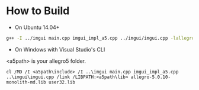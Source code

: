 
# How to Build

- On Ubuntu 14.04+

```bash
g++ -I ../imgui main.cpp imgui_impl_a5.cpp ../imgui/imgui.cpp -lallegro -lallegro_primitives
```

- On Windows with Visual Studio's CLI

\<a5path\> is your allegro5 folder.

```
cl /MD /I <a5path\include> /I ..\imgui main.cpp imgui_impl_a5.cpp ..\imgui\imgui.cpp /link /LIBPATH:<a5path\lib> allegro-5.0.10-monolith-md.lib user32.lib
```
